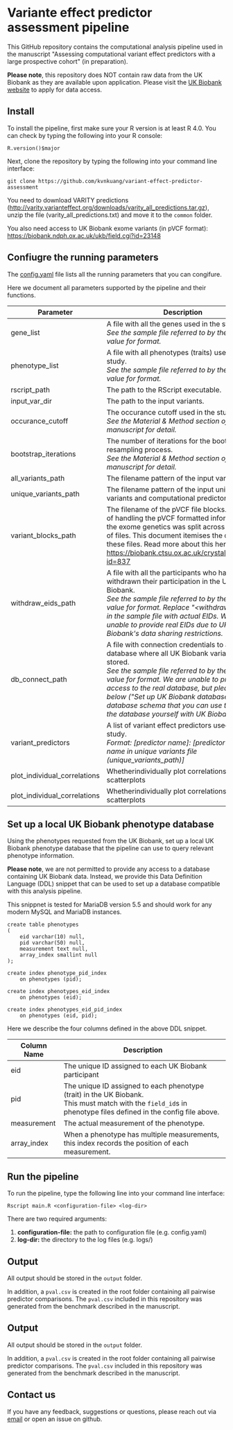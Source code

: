 # Variante effect predictor assessment pipeline

This GitHub repository contains the computational analysis pipeline used in the manuscript "Assessing computational variant effect predictors with a large prospective cohort" (in preparation).

**Please note**, this repository does NOT contain raw data from the UK Biobank as they are available upon application. Please visit the [UK Biobank website](https://www.ukbiobank.ac.uk/) to apply for data access.

## Install

To install the pipeline, first make sure your R version is at least R 4.0. You can check by typing the following into your R console:

```{r}
R.version()$major
```

Next, clone the repository by typing the following into your command line interface:
```
git clone https://github.com/kvnkuang/variant-effect-predictor-assessment
```

You need to download VARITY predictions (http://varity.varianteffect.org/downloads/varity_all_predictions.tar.gz), unzip the file (varity_all_predictions.txt) and move it to the `common` folder.

You also need access to UK Biobank exome variants (in pVCF format): https://biobank.ndph.ox.ac.uk/ukb/field.cgi?id=23148

## Confiugre the running parameters

The [config.yaml](config.yaml) file lists all the running parameters that you can congifure.

Here we document all parameters supported by the pipeline and their functions.

| Parameter | Description | Default Value |
| --- | --- | --- |
| gene_list| A file with all the genes used in the study.<br>*See the sample file referred to by the default value for format.* | [common/genes.csv](common/genes.csv) |
| phenotype_list | A file with all phenotypes (traits) used in the study. <br>*See the sample file referred to by the default value for format.* | [common/phenotypeDescriptions.csv](common/phenotypeDescriptions.csv) |
| rscript_path | The path to the RScript executable. | Rscript |
| input_var_dir | The path to the input variants. | input |
| occurance_cutoff | The occurance cutoff used in the study.<br>*See the Material & Method section of the manuscript for detail.* | 10 |
| bootstrap_iterations | The number of iterations for the bootstrap resampling process.<br>*See the Material & Method section of the manuscript for detail.* | 1000 |
| all_variants_path | The filename pattern of the input variant files. | ukb23148_c%s_b%s_v1_filtered_mut.csv |
| unique_variants_path | The filename pattern of the input unique variants and computational predictor scores. | ukb23148_c%s_b%s_v1_all_weights.csv |
| variant_blocks_path | The filename of the pVCF file blocks. For ease of handling the pVCF formatted information for the exome genetics was split across a number of files. This document itemises the content of these files. Read more about this here: https://biobank.ctsu.ox.ac.uk/crystal/refer.cgi?id=837 | common/pvcf_blocks.txt |
| withdraw_eids_path | A file with all the participants who have withdrawn their participation in the UK Biobank.<br>*See the sample file referred to by the default value for format. Replace "<withdrawn_eidx>" in the sample file with actual EIDs. We are unable to provide real EIDs due to UK Biobank's data sharing restrictions.* | [common/withdraws.csv](common/withdraws.csv) |
| db_connect_path | A file with connection credentials to a local database where all UK Biobank variants are stored.<br>*See the sample file referred to by the default value for format. We are unable to provide access to the real database, but please see below ("Set up UK Biobank database") for the database schema that you can use to set up the database yourself with UK Biobank data.* | [db_connect.yaml](db_connect.yaml) |
| variant_predictors | A list of variant effect predictors used in the study.<br>*Format: [predictor name]: [predictor column name in unique variants file (unique_variants_path)]* | *!incomplete list!*<br>VARITY: VARITY_R_LOO_LOO<br>PolyPhen-2: Polyphen2_selected_HVAR_score<br>... |
| plot_individual_correlations | Whetherindividually plot correlations as scatterplots | FALSE |
| plot_individual_correlations | Whetherindividually plot correlations as scatterplots | FALSE |

## Set up a local UK Biobank phenotype database

Using the phenotypes requested from the UK Biobank, set up a local UK Biobank phenotype database that the pipeline can use to query relevant phenotype information.

**Please note**, we are not permitted to provide any access to a database containing UK Biobank data. Instead, we provide this Data Definition Language (DDL) snippet that can be used to set up a database compatible with this analysis pipeline.

This snippnet is tested for MariaDB version 5.5 and should work for any modern MySQL and MariaDB instances.

```
create table phenotypes
(
	eid varchar(10) null,
	pid varchar(50) null,
	measurement text null,
	array_index smallint null
);

create index phenotype_pid_index
	on phenotypes (pid);

create index phenotypes_eid_index
	on phenotypes (eid);

create index phenotypes_eid_pid_index
	on phenotypes (eid, pid);
```

Here we describe the four columns defined in the above DDL snippet.

| Column Name | Description |
| --- | --- |
| eid | The unique ID assigned to each UK Biobank participant |
| pid | The unique ID assigned to each phenotype (trait) in the UK Biobank.<br>This must match with the `field_id`s in phenotype files defined in the config file above. |
| measurement | The actual measurement of the phenotype. |
| array_index | When a phenotype has multiple measurements, this index records the position of each measurement. |

## Run the pipeline

To run the pipeline, type the following line into your command line interface:

```
Rscript main.R <configuration-file> <log-dir>
```

There are two required arguments:
1. **configuration-file:** the path to configuration file (e.g. config.yaml)
2. **log-dir:** the directory to the log files (e.g. logs/)

## Output

All output should be stored in the `output` folder.

In addition, a `pval.csv` is created in the root folder containing all pairwise predictor comparisons. The `pval.csv` included in this repository was generated from the benchmark described in the manuscript.

## Output

All output should be stored in the `output` folder.

In addition, a `pval.csv` is created in the root folder containing all pairwise predictor comparisons. The `pval.csv` included in this repository was generated from the benchmark described in the manuscript.

## Contact us

If you have any feedback, suggestions or questions, please reach out via [email](mailto:kvn.kuang@mail.utoronto.ca) or open an issue on github.